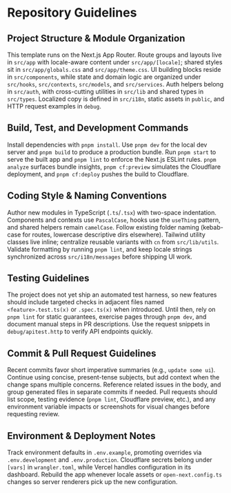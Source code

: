 # Repository Guidelines

## Project Structure & Module Organization
This template runs on the Next.js App Router. Route groups and layouts live in `src/app` with locale-aware content under `src/app/[locale]`; shared styles sit in `src/app/globals.css` and `src/app/theme.css`. UI building blocks reside in `src/components`, while state and domain logic are organized under `src/hooks`, `src/contexts`, `src/models`, and `src/services`. Auth helpers belong in `src/auth`, with cross-cutting utilities in `src/lib` and shared types in `src/types`. Localized copy is defined in `src/i18n`, static assets in `public`, and HTTP request examples in `debug`.

## Build, Test, and Development Commands
Install dependencies with `pnpm install`. Use `pnpm dev` for the local dev server and `pnpm build` to produce a production bundle. Run `pnpm start` to serve the built app and `pnpm lint` to enforce the Next.js ESLint rules. `pnpm analyze` surfaces bundle insights, `pnpm cf:preview` simulates the Cloudflare deployment, and `pnpm cf:deploy` pushes the build to Cloudflare.

## Coding Style & Naming Conventions
Author new modules in TypeScript (`.ts`/`.tsx`) with two-space indentation. Components and contexts use `PascalCase`, hooks use the `useThing` pattern, and shared helpers remain `camelCase`. Follow existing folder naming (kebab-case for routes, lowercase descriptive dirs elsewhere). Tailwind utility classes live inline; centralize reusable variants with `cn` from `src/lib/utils`. Validate formatting by running `pnpm lint`, and keep locale strings synchronized across `src/i18n/messages` before shipping UI work.

## Testing Guidelines
The project does not yet ship an automated test harness, so new features should include targeted checks in adjacent files named `<feature>.test.ts(x)` or `.spec.ts(x)` when introduced. Until then, rely on `pnpm lint` for static guarantees, exercise pages through `pnpm dev`, and document manual steps in PR descriptions. Use the request snippets in `debug/apitest.http` to verify API endpoints quickly.

## Commit & Pull Request Guidelines
Recent commits favor short imperative summaries (e.g., `update some ui`). Continue using concise, present-tense subjects, but add context when the change spans multiple concerns. Reference related issues in the body, and group generated files in separate commits if needed. Pull requests should list scope, testing evidence (`pnpm lint`, Cloudflare preview, etc.), and any environment variable impacts or screenshots for visual changes before requesting review.

## Environment & Deployment Notes
Track environment defaults in `.env.example`, promoting overrides via `.env.development` and `.env.production`. Cloudflare secrets belong under `[vars]` in `wrangler.toml`, while Vercel handles configuration in its dashboard. Rebuild the app whenever locale assets or `open-next.config.ts` changes so server renderers pick up the new configuration.
